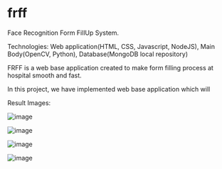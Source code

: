 # frff
Face Recognition Form FillUp System.

Technologies: Web application(HTML, CSS, Javascript, NodeJS), Main Body(OpenCV, Python), Database(MongoDB local repository)

FRFF is a web base application created to make form filling process at hospital smooth and fast. 

In this project, we have implemented web base application which will 

Result Images:

![image](https://user-images.githubusercontent.com/34422998/135458460-96997b57-6dc3-4a92-9346-290eedaa991a.png)

![image](https://user-images.githubusercontent.com/34422998/135458247-cd07c288-6068-478b-9118-35b4f37da1b1.png)

![image](https://user-images.githubusercontent.com/34422998/135457978-bac9cb18-6125-45f3-816c-01b191e27bd8.png)

![image](https://user-images.githubusercontent.com/34422998/135458118-639c64d8-ae4f-4f7b-a84a-75ee9ab7fdb7.png)
